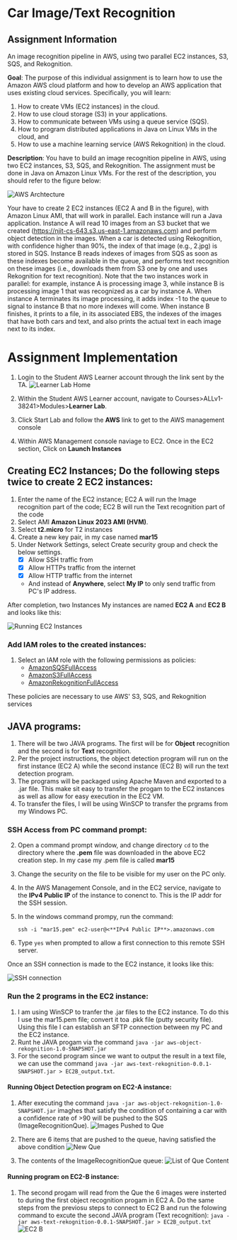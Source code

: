 # Car Image/Text Recognition

## Assignment Information
An image recognition pipeline in AWS, using two parallel EC2 instances, S3, SQS, and Rekognition.

**Goal**: The purpose of this individual assignment is to learn how to use the Amazon AWS cloud platform and how to develop an AWS application that uses existing cloud services. Specifically, you will learn:
1. How to create VMs (EC2 instances) in the cloud.
2. How to use cloud storage (S3) in your applications.
3. How to communicate between VMs using a queue service (SQS).
4. How to program distributed applications in Java on Linux VMs in the cloud, and
5. How to use a machine learning service (AWS Rekognition) in the cloud.

**Description**: You have to build an image recognition pipeline in AWS, using two EC2 instances, S3, SQS, and Rekognition. The assignment must be done in Java on Amazon Linux VMs. For the rest of the description, you should refer to the figure below:

![AWS Archtecture](https://github.com/abe-min/CS-643-Programming-Assignment-1/blob/main/files/AWS_Arch.jpg?raw=true "AWS Archtecture")

Your have to create 2 EC2 instances (EC2 A and B in the figure), with Amazon Linux AMI, that will work in parallel. Each instance will run a Java application. Instance A will read 10 images from an S3 bucket that we created (https://njit-cs-643.s3.us-east-1.amazonaws.com) and perform object detection in the images. When a car is detected using Rekognition, with confidence higher than 90%, the index of that image (e.g., 2.jpg) is stored in SQS. Instance B reads indexes of images from SQS as soon as these indexes become available in the queue, and performs text recognition on these images (i.e., downloads them from S3 one by one and uses Rekognition for text recognition). Note that the two instances work in parallel: for example, instance A is processing image 3, while instance B is processing image 1 that was recognized as a car by instance A. When instance A terminates its image processing, it adds index -1 to the queue to signal to instance B that no more indexes will come. When instance B finishes, it prints to a file, in its associated EBS, the indexes of the images that have both cars and text, and also prints the actual text in each image next to its index.

# Assignment Implementation
1. Login to the Student AWS Learner account through the link sent by the TA.
![Learner Lab Home](https://github.com/abe-min/CS-643-Programming-Assignment-1/blob/main/files/Learner_Lab_Home.PNG?raw=true "AWS Student Learner Lab Home")

2. Within the Student AWS Learner account, navigate to Courses>ALLv1-38241>Modules>**Learner Lab**.
3. Click Start Lab and follow the **AWS** link to get to the AWS management console
4. Within AWS Management console naviage to EC2. Once in the EC2 section, Click on  **Launch Instances**

## Creating EC2 Instances; Do the following steps twice to create 2 EC2 instances:
1. Enter the name of the EC2 instance; EC2 A will run the Image recognition part of the code; EC2 B will run the Text recognition part of the code 
2. Select AMI **Amazon Linux 2023 AMI (HVM)**.
3. Select **t2.micro** for T2 instances
4. Create a new key pair, in my case named **mar15**
5. Under Network Settings, select Create security group and check the below settings.
	-  [x] Allow SSH traffic from
	-  [x] Allow HTTPs traffic from the internet
	-  [x] Allow HTTP traffic from the internet
	- And instead of **Anywhere**, select **My IP** to only send traffic from PC's IP address.

After completion, two Instances My instances are named **EC2 A** and **EC2 B** and looks like this:

![Running EC2 Instances](https://github.com/abe-min/CS-643-Programming-Assignment-1/blob/main/files/Active_Instances.PNG?raw=true "2 Running EC2 Instances")

### Add IAM roles to the created instances:
1. Select an IAM role with the following permissions as policies:
	- [AmazonSQSFullAccess](https://us-east-1.console.aws.amazon.com/iam/home#/policies/arn:aws:iam::aws:policy/AmazonSQSFullAccess)
	- [AmazonS3FullAccess](https://us-east-1.console.aws.amazon.com/iam/home#/policies/arn:aws:iam::aws:policy/AmazonS3FullAccess)
	- [AmazonRekognitionFullAccess](https://us-east-1.console.aws.amazon.com/iam/home#/policies/arn:aws:iam::aws:policy/AmazonRekognitionFullAccess)

These policies are necessary to use AWS' S3, SQS, and Rekognition services


## JAVA programs:
1. There will be two JAVA programs. The first will be for **Object** recognition and the second is for  **Text** recognition.
2. Per the project instructions, the object detection program will run on the first instance (EC2 A) while the second instance (EC2 B) will run the text detection program.	
4. The programs will be packaged using Apache Maven and exported to a .jar file. This make sit easy to transfer the progam to the EC2 instances as well as allow for easy execution in the EC2 VM.
5. To transfer the files, I will be using WinSCP to transfer the prgrams from my Windows PC. 

### SSH Access from PC command prompt:
2.  Open a command prompt window, and change directory `cd` to the directory where the **.pem** file was downloaded in the above EC2 creation step. In my case my .pem file is called **mar15**

3. Change the security on the file to be visible for my user on the PC only. 
  
4. In the AWS Management Console, and in the EC2 service, navigate to the **IPv4 Public IP** of the instance to conenct to. This is the IP addr for the SSH session. 
    
6. In the windows command prompy, run the command: 

   `ssh -i "mar15.pem" ec2-user@<**IPv4 Public IP**>.amazonaws.com` 
    
7.  Type `yes` when prompted to allow a first connection to this remote SSH server.

Once an SSH connection is made to the EC2 instance, it looks like this:

![SSH connection](https://github.com/abe-min/CS-643-Programming-Assignment-1/blob/main/files/SSH_EC2.PNG?raw=true "Active SSH Connection")



### Run the 2 programs in the EC2 instance:
1. I am using WinSCP to tranfer the .jar files to the EC2 instance. To do this I use the mar15.pem file; convert it toa .pkk file (putty security file). Using this file I can establish an SFTP connection between my PC and the EC2 instance. 
2. Runt he JAVA progam via the command `java -jar aws-object-rekognition-1.0-SNAPSHOT.jar`
3. For the second program since we want to output the result in a text file, we can use the command `java -jar aws-text-rekognition-0.0.1-SNAPSHOT.jar > EC2B_output.txt`. 

#### Running Object Detection program on EC2-A instance:
1. After executing the command `java -jar aws-object-rekognition-1.0-SNAPSHOT.jar` imaghes that satisfy the condition of containing a car with a confidence rate of >90 will be pushed to the SQS (ImageRecognitionQue).
![Images Pushed to Que](https://github.com/abe-min/CS-643-Programming-Assignment-1/blob/main/files/SQS_Images_Entry.PNG?raw=true "SQS pushed")

2. There are 6 items that are pushed to the queue, having satisfied the above condition
![New Que](https://github.com/abe-min/CS-643-Programming-Assignment-1/blob/main/files/Ques.PNG?raw=true "Created Que")
3. The contents of the ImageRecognitionQue queue:
![List of Que Content](https://github.com/abe-min/CS-643-Programming-Assignment-1/blob/main/files/SQS_messages_poll.PNG?raw=true "List of Que Content")


#### Running program on EC2-B instance:
1. The second progam will read from the Que the 6 images were insterted to during the first object recognition progam in EC2 A. Do the same steps from the previosu steps to connect to EC2 B and run the folowing command to excute the second JAVA program (Text recognition): `java -jar aws-text-rekognition-0.0.1-SNAPSHOT.jar > EC2B_output.txt`
![EC2 B](https://github.com/abe-min/CS-643-Programming-Assignment-1/blob/main/files/ec2-B-TEXT_Detection.PNG?raw=true "EC2 B Running")

